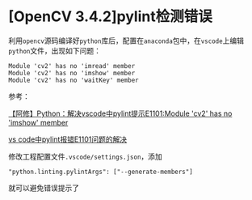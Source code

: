 
# [OpenCV 3.4.2]pylint检测错误

利用`opencv`源码编译好`python`库后，配置在`anaconda`包中，在`vscode`上编辑`python`文件，出现如下问题：

    Module 'cv2' has no 'imread' member
    Module 'cv2' has no 'imshow' member
    Module 'cv2' has no 'waitKey' member

参考：

[【阿修】Python：解决vscode中pylint提示E1101:Module 'cv2' has no 'imshow' member](https://www.bilibili.com/video/av33693850/)

[vs code中pylint报错E1101问题的解决](https://www.jianshu.com/p/ab72e830b2a9)

修改工程配置文件`.vscode/settings.json`，添加

    "python.linting.pylintArgs": ["--generate-members"]

就可以避免错误提示了